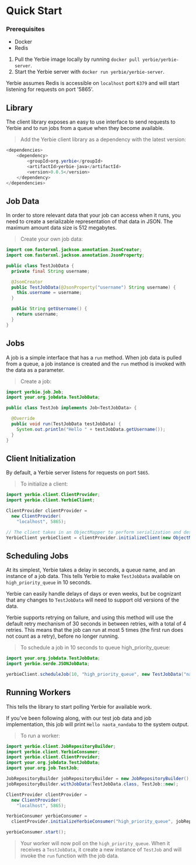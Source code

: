 # Quick Start

### Prerequisites

- Docker
- Redis

1. Pull the Yerbie image locally by running `docker pull yerbie/yerbie-server`.
2. Start the Yerbie server with `docker run yerbie/yerbie-server`.

Yerbie assumes Redis is accessible on `localhost` port `6379` and will start listening for requests on port '5865'.

## Library 
The client library exposes an easy to use interface to send requests to Yerbie and to run jobs from a queue when they become available.

> Add the Yerbie client library as a dependency with the latest version:

```java
<dependencies>
    <dependency>
        <groupId>org.yerbie</groupId>
        <artifactId>yerbie-java</artifactId>
        <version>0.0.5</version>
    </dependency>
</dependencies>
```

## Job Data
In order to store relevant data that your job can access when it runs, you need to create a serializable representation of that data in JSON.
The maximum amount data size is 512 megabytes.

> Create your own job data:

```java
import com.fasterxml.jackson.annotation.JsonCreator;
import com.fasterxml.jackson.annotation.JsonProperty;

public class TestJobData {
  private final String username;

  @JsonCreator
  public TestJobData(@JsonProperty("username") String username) {
    this.username = username;
  }

  public String getUsername() {
    return username;
  }
}
```

## Jobs
A job is a simple interface that has a `run` method. When job data is pulled from a queue, a job instance is created and the `run` method is invoked with the data as a parameter.

> Create a job:

```java
import yerbie.job.Job;
import your.org.jobdata.TestJobData;

public class TestJob implements Job<TestJobData> {

  @Override
  public void run(TestJobData testJobData) {
    System.out.println("Hello " + testJobData.getUsername());
  }
}
```

## Client Initialization

By default, a Yerbie server listens for requests on port `5865`.

> To initialize a client:

```java
import yerbie.client.ClientProvider;
import yerbie.client.YerbieClient;

ClientProvider clientProvider =
  new ClientProvider(
    "localhost", 5865);

// The client takes in an ObjectMapper to perform serialization and deserialization of job data.
YerbieClient yerbieClient = clientProvider.initializeClient(new ObjectMapper());
```

## Scheduling Jobs

At its simplest, Yerbie takes a delay in seconds, a queue name, and an instance of a job data.
This tells Yerbie to make `TestJobData` available on `high_priority_queue` in 10 seconds.

Yerbie can easily handle delays of days or even weeks, but be cognizant that any changes to `TestJobData` will need to support old versions of the data.

Yerbie supports retrying on failure, and using this method will use the default retry mechanism of 30 seconds in between retries, with a total of 4 retries. This means that the job can run at most 5 times (the first run does not count as a retry), before no longer running.

> To schedule a job in 10 seconds to queue high_priority_queue:

```java
import your.org.jobdata.TestJobData;
import yerbie.serde.JSONJobData;

yerbieClient.scheduleJob(10, "high_priority_queue", new TestJobData("naota_nandaba"));
```

## Running Workers

This tells the library to start polling Yerbie for available work.

If you've been following along, with our test job data and job implementation, this job will print `Hello naota_nandaba` to the system output.

> To run a worker:

```java
import yerbie.client.JobRepositoryBuilder;
import yerbie.client.YerbieConsumer;
import yerbie.client.ClientProvider;
import your.org.jobdata.TestJobData;
import your.org.job.TestJob;

JobRepositoryBuilder jobRepositoryBuilder = new JobRepositoryBuilder();
jobRepositoryBuilder.withJobData(TestJobData.class, TestJob::new);

ClientProvider clientProvider =
  new ClientProvider(
    "localhost", 5865);

YerbieConsumer yerbieConsumer =
  clientProvider.initializeYerbieConsumer("high_priority_queue", jobRepositoryBuilder.build());

yerbieConsumer.start();
```

> Your worker will now poll on the `high_priority_queue`. When it receives a `TestJobData`, it create a new instance of `TestJob` and will invoke the `run` function with the job data.
